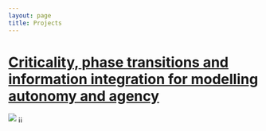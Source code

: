 ```yaml
---
layout: page
title: Projects
---
```

<div class="posts">
  <h1>
    <a href="{{ site.github.url }}{{ post.url }}">Criticality, phase transitions and information integration for modelling autonomy and agency</a>
  </h1>
<!--  <div class="thumbnail-container">-->
    <a href="http://maguilera.net"><img src="{{ site.github.url }}/assets/img/project-agency-stat-phys.png"></a>
<!--  </div>-->
¡¡
</div>

